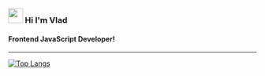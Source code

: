 <h3> <img width="30px" src="https://blog.joypixels.com/content/images/2019/06/waving_hand_sign_1024.gif"> Hi I'm Vlad</h3><h4>Frontend JavaScript Developer!</h4>
<hr>

[![Top Langs](https://github-readme-stats.vercel.app/api/top-langs/?username=obezyankaa&theme=radical&layout=compact)](https://github.com/obezyankaa/github-readme-stats)

<!-- <a href="https://www.codewars.com/users/obezyanka" rel="nofollow"><img src="https://www.codewars.com/users/obezyanka/badges/large" alt="khYaroslav codeWars" data-canonical-src="https://www.codewars.com/users/obezyanka/badges" style="max-width: 100%;"></a> -->

